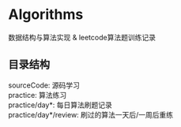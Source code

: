 # Algorithms
数据结构与算法实现 & leetcode算法题训练记录

## 目录结构
sourceCode: 源码学习 \
practice: 算法练习 \
practice/day*: 每日算法刷题记录 \
practice/day*/review: 刷过的算法一天后/一周后重练
